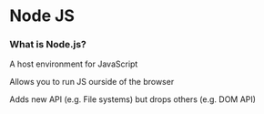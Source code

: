 # Node JS

### What is Node.js?
A host environment for JavaScript

Allows you to run JS ourside of the browser

Adds new API (e.g. File systems) but drops others (e.g. DOM API)

